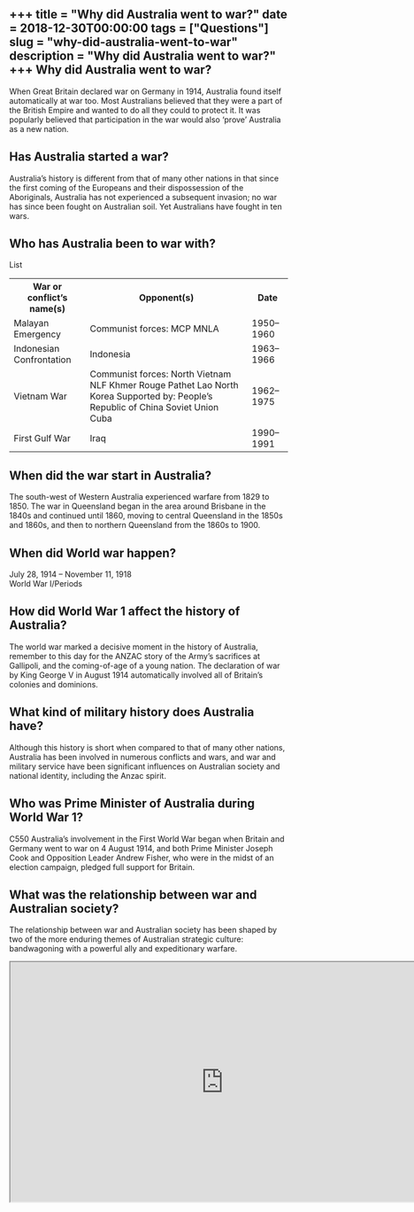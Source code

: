 +++
title = "Why did Australia went to war?"
date = 2018-12-30T00:00:00
tags = ["Questions"]
slug = "why-did-australia-went-to-war"
description = "Why did Australia went to war?"
+++
Why did Australia went to war?
------------------------------

When Great Britain declared war on Germany in 1914, Australia found itself automatically at war too. Most Australians believed that they were a part of the British Empire and wanted to do all they could to protect it. It was popularly believed that participation in the war would also ‘prove’ Australia as a new nation.

Has Australia started a war?
----------------------------

Australia’s history is different from that of many other nations in that since the first coming of the Europeans and their dispossession of the Aboriginals, Australia has not experienced a subsequent invasion; no war has since been fought on Australian soil. Yet Australians have fought in ten wars.

Who has Australia been to war with?
-----------------------------------

List

<table><tr><th>War or conflict’s name(s)</th><th>Opponent(s)</th><th>Date</th></tr><tr><td>Malayan Emergency</td><td>Communist forces: MCP MNLA</td><td>1950–1960</td></tr><tr><td>Indonesian Confrontation</td><td>Indonesia</td><td>1963–1966</td></tr><tr><td>Vietnam War</td><td>Communist forces: North Vietnam NLF Khmer Rouge Pathet Lao North Korea Supported by: People’s Republic of China Soviet Union Cuba</td><td>1962–1975</td></tr><tr><td>First Gulf War</td><td>Iraq</td><td>1990–1991</td></tr></table>

When did the war start in Australia?
------------------------------------

The south-west of Western Australia experienced warfare from 1829 to 1850. The war in Queensland began in the area around Brisbane in the 1840s and continued until 1860, moving to central Queensland in the 1850s and 1860s, and then to northern Queensland from the 1860s to 1900.

When did World war happen?
--------------------------

July 28, 1914 – November 11, 1918  
World War I/Periods

How did World War 1 affect the history of Australia?
----------------------------------------------------

The world war marked a decisive moment in the history of Australia, remember to this day for the ANZAC story of the Army’s sacrifices at Gallipoli, and the coming-of-age of a young nation. The declaration of war by King George V in August 1914 automatically involved all of Britain’s colonies and dominions.

What kind of military history does Australia have?
--------------------------------------------------

Although this history is short when compared to that of many other nations, Australia has been involved in numerous conflicts and wars, and war and military service have been significant influences on Australian society and national identity, including the Anzac spirit.

Who was Prime Minister of Australia during World War 1?
-------------------------------------------------------

C550 Australia’s involvement in the First World War began when Britain and Germany went to war on 4 August 1914, and both Prime Minister Joseph Cook and Opposition Leader Andrew Fisher, who were in the midst of an election campaign, pledged full support for Britain.

What was the relationship between war and Australian society?
-------------------------------------------------------------

The relationship between war and Australian society has been shaped by two of the more enduring themes of Australian strategic culture: bandwagoning with a powerful ally and expeditionary warfare.

<iframe allow="accelerometer; autoplay; clipboard-write; encrypted-media; gyroscope; picture-in-picture" allowfullscreen="" class="__youtube_prefs__  epyt-is-override  no-lazyload" data-no-lazy="1" data-origheight="433" data-origwidth="770" data-skipgform_ajax_framebjll="" height="433" id="_ytid_37977" loading="lazy" src="https://www.youtube.com/embed/OZLc4QcJb-U?enablejsapi=1&autoplay=0&cc_load_policy=0&cc_lang_pref=&iv_load_policy=1&loop=0&modestbranding=0&rel=1&fs=1&playsinline=0&autohide=2&theme=dark&color=red&controls=1&" title="YouTube player" width="770"></iframe>